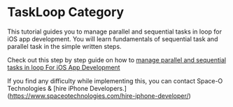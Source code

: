 # TaskLoop Category

This tutorial guides you to manage parallel and sequential tasks in loop for iOS app development. You will learn fundamentals of sequential task and parallel task in the simple written steps. 


Check out this step by step guide on how to [manage parallel and sequential tasks in loop For iOS App Development](https://www.applozic.com/blog/easy-way-to-manage-parallel-and-sequential-tasks-in-loop-for-ios-app-development/)

If you find any difficulty while implementing this, you can contact Space-O Technologies & [hire iPhone Developers.] (https://www.spaceotechnologies.com/hire-iphone-developer/)
